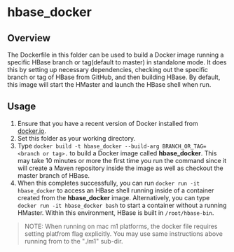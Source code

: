 <!---
Licensed to the Apache Software Foundation (ASF) under one
or more contributor license agreements.  See the NOTICE file
distributed with this work for additional information
regarding copyright ownership.  The ASF licenses this file
to you under the Apache License, Version 2.0 (the
"License"); you may not use this file except in compliance
with the License.  You may obtain a copy of the License at

  http://www.apache.org/licenses/LICENSE-2.0

Unless required by applicable law or agreed to in writing,
software distributed under the License is distributed on an
"AS IS" BASIS, WITHOUT WARRANTIES OR CONDITIONS OF ANY
KIND, either express or implied.  See the License for the
specific language governing permissions and limitations
under the License.
-->

# hbase_docker

## Overview

The Dockerfile in this folder can be used to build a Docker image running
a specific HBase branch or tag(default to master) in standalone mode. It
does this by setting up necessary dependencies, checking out the specific
branch or tag of HBase from GitHub, and then building HBase. By default,
this image will start the HMaster and launch the HBase shell when run.

## Usage

1. Ensure that you have a recent version of Docker installed from
   [docker.io](http://www.docker.io).
1. Set this folder as your working directory.
1. Type `docker build -t hbase_docker --build-arg BRANCH_OR_TAG=<branch or tag>.`
   to build a Docker image called **hbase_docker**. This may take 10 minutes
   or more the first time you run the command since it will create a Maven
   repository inside the image as well as checkout the master branch of HBase.
1. When this completes successfully, you can run `docker run -it hbase_docker`
   to access an HBase shell running inside of a container created from the
   **hbase_docker** image. Alternatively, you can type `docker run -it hbase_docker
   bash` to start a container without a running HMaster. Within this environment,
   HBase is built in `/root/hbase-bin`.

> NOTE: When running on mac m1 platforms, the docker file requires setting platfrom flag explicitly. 
> You may use same instructions above running from to the "./m1" sub-dir.
